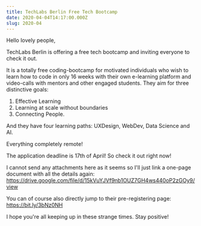 ```yaml
---
title: TechLabs Berlin Free Tech Bootcamp
date: 2020-04-04T14:17:00.000Z
slug: 2020-04
---
```


Hello lovely people,

TechLabs Berlin is offering a free tech bootcamp and inviting everyone to check it out.

It is a totally free coding-bootcamp for motivated individuals who wish to learn how to
code in only 16 weeks with their own e-learning platform and video-calls with mentors
and other engaged students. They aim for three distinctive goals:

1. Effective Learning
2. Learning at scale without boundaries
3. Connecting People.

And they have four learning paths: UXDesign, WebDev, Data Science and AI.

Everything completely remote!

The application deadline is 17th of April! So check it out right now!

I cannot send any attachments here as it seems so I'll just link a one-page document with all the details again: https://drive.google.com/file/d/15kVuYJVf9nb1OUZ7GH4ws440oP2zGOy9/view

You can of course also directly jump to their pre-registering page: https://bit.ly/3bNz0NH

I hope you're all keeping up in these strange times. Stay positive!
